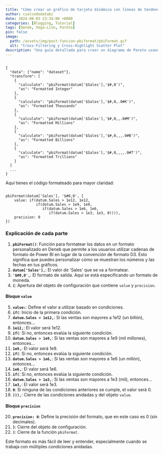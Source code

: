 ```yaml
---
title: "Cómo crear un gráfico de tarjeta dinámica con líneas de tendencia en Power BI utilizando Vega-Lite y Deneb"
author: csalcedodatabi
date: 2024-08-03 23:34:00 +0800
categories: [Blogging, Tutorial]
tags: [Deneb, Vega-Lite, Pareto]
pin: false
image:
  path: /assets/img/post-funcion-pbiformat/pbiFormat.gif
  alt: "Cross-Filtering y Cross-Highlight Scatter Plot"
description: "Una guía detallada para crear un diagrama de Pareto usando Deneb y Vega-Lite en Power BI. Esta es la primera parte de la serie."
---
```


<pre class="highlight"><code>
{
  "data": {"name": "dataset"},
  "transform": [
    {
      "calculate": "pbiFormat(datum['$Sales'],'$#,0')",
      "as": "Formatted Integer"
    },
    {
      "calculate": "pbiFormat(datum['$Sales'],'$#,0,.0#K')",
      "as": "Formatted Thousands"
    },
    {
      "calculate": "pbiFormat(datum['$Sales'],'$#,0,,.0#M')",
      "as": "Formatted Millions"
    },
    {
      "calculate": "pbiFormat(datum['$Sales'],'$#,0,,,.0#B')",
      "as": "Formatted Billions"
    },
    {
      "calculate": "pbiFormat(datum['$Sales'],'$#,0,,,,.0#T')",
      "as": "Formatted Trillions"
    }
  ]
  ...
}
</code></pre>
Aquí tienes el código formateado para mayor claridad:

<pre class="highlight"><code>
pbiFormat(datum['Sales'], '$#0,0', {
    value: if(datum.Sales > 1e12, 1e12,
              if(datum.Sales > 1e9, 1e9,
                 if(datum.Sales > 1e6, 1e6,
                    if(datum.Sales > 1e3, 1e3, 0)))),
    precision: 0
})
</code></pre>

### Explicación de cada parte

1. **`pbiFormat()`**: Función para formatear los datos en un formato personalizado en Deneb que permite a los usuarios utilizar cadenas de formato de Power BI en lugar de la convención de formato D3. Esto significa que puedes personalizar cómo se muestran los números y las fechas en tus gráficos.
2. **`datum['Sales'],`**: El valor de 'Sales' que se va a formatear.
3. **`'$#0,0',`**: El formato de salida. Aquí se está especificando un formato de moneda.
4. **`{`**: Apertura del objeto de configuración que contiene `value` y `precision`.

#### Bloque `value`

5. **`value:`**: Define el valor a utilizar basado en condiciones.
6. **`if(`**: Inicio de la primera condición.
7. **`datum.Sales > 1e12,`**: Si las ventas son mayores a 1e12 (un billón), entonces...
8. **`1e12,`**: El valor será 1e12.
9. **`if(`**: Si no, entonces evalúa la siguiente condición.
10. **`datum.Sales > 1e9,`**: Si las ventas son mayores a 1e9 (mil millones), entonces...
11. **`1e9,`**: El valor será 1e9.
12. **`if(`**: Si no, entonces evalúa la siguiente condición.
13. **`datum.Sales > 1e6,`**: Si las ventas son mayores a 1e6 (un millón), entonces...
14. **`1e6,`**: El valor será 1e6.
15. **`if(`**: Si no, entonces evalúa la siguiente condición.
16. **`datum.Sales > 1e3,`**: Si las ventas son mayores a 1e3 (mil), entonces...
17. **`1e3,`**: El valor será 1e3.
18. **`0`**: Si ninguna de las condiciones anteriores se cumple, el valor será 0.
19. **`))),`**: Cierre de las condiciones anidadas y del objeto `value`.

#### Bloque `precision`

20. **`precision: 0`**: Define la precisión del formato, que en este caso es 0 (sin decimales).
21. **`}`**: Cierre del objeto de configuración.
22. **`)`**: Cierre de la función `pbiFormat`.

Este formato es más fácil de leer y entender, especialmente cuando se trabaja con múltiples condiciones anidadas.

